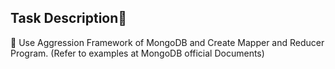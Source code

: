 ## Task Description📄
🔅 Use Aggression Framework of MongoDB and Create Mapper and Reducer Program.
(Refer to examples at MongoDB official Documents)
